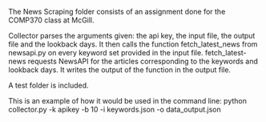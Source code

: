 The News Scraping folder consists of an assignment done for the COMP370 class at McGill.

Collector parses the arguments given: the api key, the input file, the output file and the lookback days.
It then calls the function fetch_latest_news from newsapi.py on every keyword set provided in the input file.
fetch_latest-news requests NewsAPI for the articles corresponding to the keywords and lookback days.
It writes the output of the function in the output file.

A test folder is included.

This is an example of how it would be used in the command line:
python collector.py -k apikey -b 10 -i keywords.json -o data_output.json
